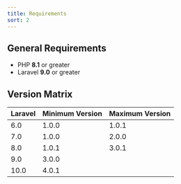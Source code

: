 ```yaml
---
title: Requirements
sort: 2
---
```


## General Requirements

-   PHP **8.1** or greater
-   Laravel **9.0** or greater

## Version Matrix

| Laravel | Minimum Version | Maximum Version |
| ------- | --------------- | --------------- |
| 6.0     | 1.0.0           | 1.0.1           |
| 7.0     | 1.0.0           | 2.0.0           |
| 8.0     | 1.0.1           | 3.0.1           |
| 9.0     | 3.0.0           |                 |
| 10.0 | 4.0.1 | |
